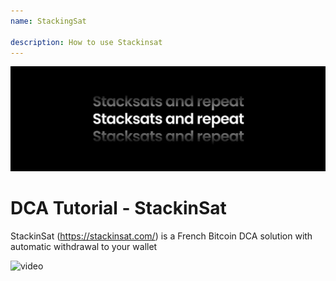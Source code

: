 ```yaml
---
name: StackingSat

description: How to use Stackinsat
---
```


![cover](assets/cover.jpeg)

# DCA Tutorial - StackinSat

StackinSat (https://stackinsat.com/) is a French Bitcoin DCA solution with automatic withdrawal to your wallet

![video](https://www.youtube.com/watch?v=mpT3kJDfRVw)
